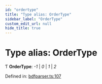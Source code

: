 ```yaml
---
id: "ordertype"
title: "Type alias: OrderType"
sidebar_label: "OrderType"
custom_edit_url: null
hide_title: true
---
```


# Type alias: OrderType

Ƭ **OrderType**: *-1* \| *0* \| *1* \| *2*

Defined in: [bdfparser.ts:107](https://github.com/tomchen/bdfparser-js/blob/898ed20/src/bdfparser.ts#L107)
